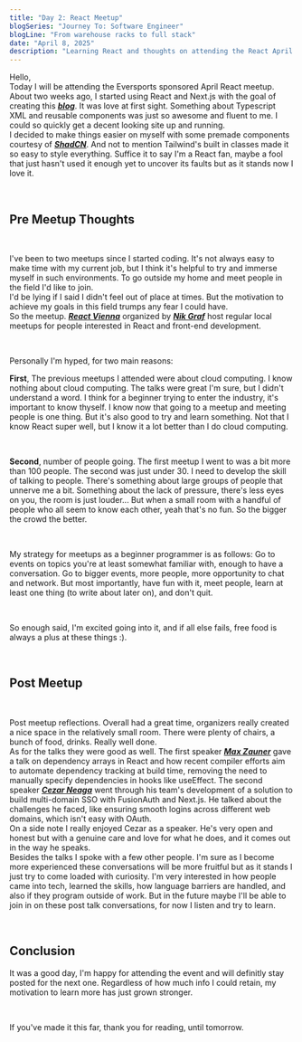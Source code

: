```yaml
---
title: "Day 2: React Meetup"
blogSeries: "Journey To: Software Engineer"
blogLine: "From warehouse racks to full stack"
date: "April 8, 2025"
description: "Learning React and thoughts on attending the React April Meetup in Vienna."
---
```


Hello,  
Today I will be attending the Eversports sponsored April React meetup. About two weeks ago, I started using React and Next.js with the goal of creating this _**[blog](https://github.com/scottyjoppy/my-page)**_. It was love at first sight. Something about Typescript XML and reusable components was just so awesome and fluent to me. I could so quickly get a decent looking site up and running.  
I decided to make things easier on myself with some premade components courtesy of _**[ShadCN](https://ui.shadcn.com)**_. And not to mention Tailwind's built in classes made it so easy to style everything. Suffice it to say I'm a React fan, maybe a fool that just hasn't used it enough yet to uncover its faults but as it stands now I love it.

<br>

## Pre Meetup Thoughts

<br>

I've been to two meetups since I started coding. It's not always easy to make time with my current job, but I think it's helpful to try and immerse myself in such environments. To go outside my home and meet people in the field I'd like to join.  
I'd be lying if I said I didn't feel out of place at times. But the motivation to achieve my goals in this field trumps any fear I could have.  
So the meetup. _**[React Vienna](https://www.meetup.com/en-AU/reactvienna/)**_ organized by _**[Nik Graf](https://x.com/nikgraf)**_ host regular local meetups for people interested in React and front-end development.

<br>

Personally I'm hyped, for two main reasons:

**First**, The previous meetups I attended were about cloud computing. I know nothing about cloud computing. The talks were great I'm sure, but I didn't understand a word. I think for a beginner trying to enter the industry, it's important to know thyself. I know now that going to a meetup and meeting people is one thing. But it's also good to try and learn something. Not that I know React super well, but I know it a lot better than I do cloud computing.

<br>

**Second**, number of people going. The first meetup I went to was a bit more than 100 people. The second was just under 30. I need to develop the skill of talking to people. There's something about large groups of people that unnerve me a bit. Something about the lack of pressure, there's less eyes on you, the room is just louder... But when a small room with a handful of people who all seem to know each other, yeah that's no fun. So the bigger the crowd the better.

<br>

My strategy for meetups as a beginner programmer is as follows: Go to events on topics you're at least somewhat familiar with, enough to have a conversation. Go to bigger events, more people, more opportunity to chat and network. But most importantly, have fun with it, meet people, learn at least one thing (to write about later on), and don't quit.

<br>

So enough said, I'm excited going into it, and if all else fails, free food is always a plus at these things :\).

<br>

## Post Meetup

<br>

Post meetup reflections. Overall had a great time, organizers really created a nice space in the relatively small room. There were plenty of chairs, a bunch of food, drinks. Really well done.  
As for the talks they were good as well. The first speaker _**[Max Zauner](https://zaunermax.at)**_ gave a talk on dependency arrays in React and how recent compiler efforts aim to automate dependency tracking at build time, removing the need to manually specify dependencies in hooks like useEffect. The second speaker _**[Cezar Neaga](https://www.linkedin.com/in/cezarneaga/)**_ went through his team's development of a solution to build multi-domain SSO with FusionAuth and Next.js. He talked about the challenges he faced, like ensuring smooth logins across different web domains, which isn't easy with OAuth.  
On a side note I really enjoyed Cezar as a speaker. He's very open and honest but with a genuine care and love for what he does, and it comes out in the way he speaks.  
Besides the talks I spoke with a few other people. I'm sure as I become more experienced these conversations will be more fruitful but as it stands I just try to come loaded with curiosity. I'm very interested in how people came into tech, learned the skills, how language barriers are handled, and also if they program outside of work. But in the future maybe I'll be able to join in on these post talk conversations, for now I listen and try to learn.

<br>

## Conclusion

It was a good day, I'm happy for attending the event and will definitly stay posted for the next one. Regardless of how much info I could retain, my motivation to learn more has just grown stronger.

<br>

If you've made it this far, thank you for reading, until tomorrow.
